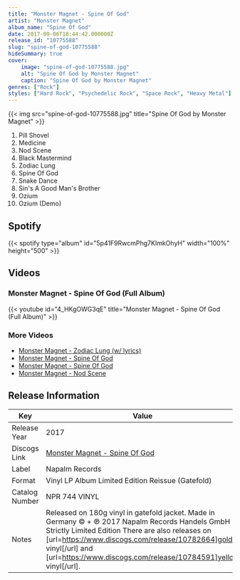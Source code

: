 ```yaml
---
title: "Monster Magnet - Spine Of God"
artist: "Monster Magnet"
album_name: "Spine Of God"
date: 2017-09-06T18:44:42.000000Z
release_id: "10775588"
slug: "spine-of-god-10775588"
hideSummary: true
cover:
    image: "spine-of-god-10775588.jpg"
    alt: "Spine Of God by Monster Magnet"
    caption: "Spine Of God by Monster Magnet"
genres: ["Rock"]
styles: ["Hard Rock", "Psychedelic Rock", "Space Rock", "Heavy Metal"]
---
```


{{< img src="spine-of-god-10775588.jpg" title="Spine Of God by Monster Magnet" >}}

<!-- section break -->

1. Pill Shovel
2. Medicine
3. Nod Scene
4. Black Mastermind
5. Zodiac Lung
6. Spine Of God
7. Snake Dance
8. Sin's A Good Man's Brother
9. Ozium
10. Ozium (Demo)

<!-- section break -->


## Spotify
{{< spotify type="album" id="5p41F9RwcmPhg7KImkOhyH" width="100%" height="500" >}}



## Videos
### Monster Magnet - Spine Of God (Full Album)
{{< youtube id="4_HKgOWG3qE" title="Monster Magnet - Spine Of God (Full Album)" >}}<br>

### More Videos

- [Monster Magnet  -  Zodiac Lung (w/ lyrics)](https://www.youtube.com/watch?v=jP6Sm2s3nYM)
- [Monster Magnet - Spine Of God](https://www.youtube.com/watch?v=qYrxylWs_Us)
- [Monster Magnet - Spine Of God](https://www.youtube.com/watch?v=Ltim-KfbZjk)
- [Monster Magnet - Nod Scene](https://www.youtube.com/watch?v=pc9LlSsg1_Q)


## Release Information
|  Key           | Value                                                |
| ---------------| ---------------------------------------------------- |
| Release Year   | 2017                                   |
| Discogs Link   | [Monster Magnet - Spine Of God](https://www.discogs.com/release/10775588-Monster-Magnet-Spine-Of-God) |
| Label          | Napalm Records |
| Format         | Vinyl LP Album Limited Edition Reissue (Gatefold) |
| Catalog Number | NPR 744 VINYL |
| Notes | Released on 180g vinyl in gatefold jacket. Made in Germany  © + ℗ 2017 Napalm Records Handels GmbH Strictly Limited Edition  There are also releases on [url=https://www.discogs.com/release/10782664]gold vinyl[/url] and [url=https://www.discogs.com/release/10784591]yellow vinyl[/url].  |